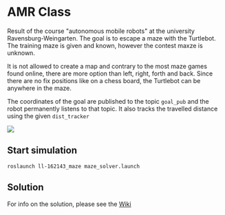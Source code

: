 # AMR Class

Result of the course "autonomous mobile robots" at the university Ravensburg-Weingarten. The goal is to escape a maze with the Turtlebot. The training maze is given and known, however the contest maxze is unknown.

It is not allowed to create a map and contrary to the most maze games found online, there are more option than left, right, forth and back. Since there are no fix positions like on a chess board, the Turtlebot can be anywhere in the maze.

The coordinates of the goal are published to the topic `goal_pub` and the robot permanently listens to that topic. It also tracks the travelled distance using the given `dist_tracker`


![](https://fbe-gitlab.hs-weingarten.de/mat-iki/amr-mat/blob/master/.img/tier_z.png)

## Start simulation
```
roslaunch ll-162143_maze maze_solver.launch
```

## Solution

For info on the solution, please see the [Wiki](https://github.com/BananaKingg/AMR/wiki)
